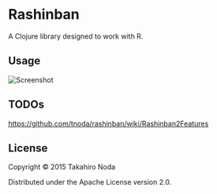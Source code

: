 # Rashinban

A Clojure library designed to work with R.

## Usage

![Screenshot](https://pbs.twimg.com/media/CFII67FVAAAviOp.png)

## TODOs

https://github.com/tnoda/rashinban/wiki/Rashinban2Features

## License

Copyright © 2015 Takahiro Noda

Distributed under the Apache License version 2.0.

